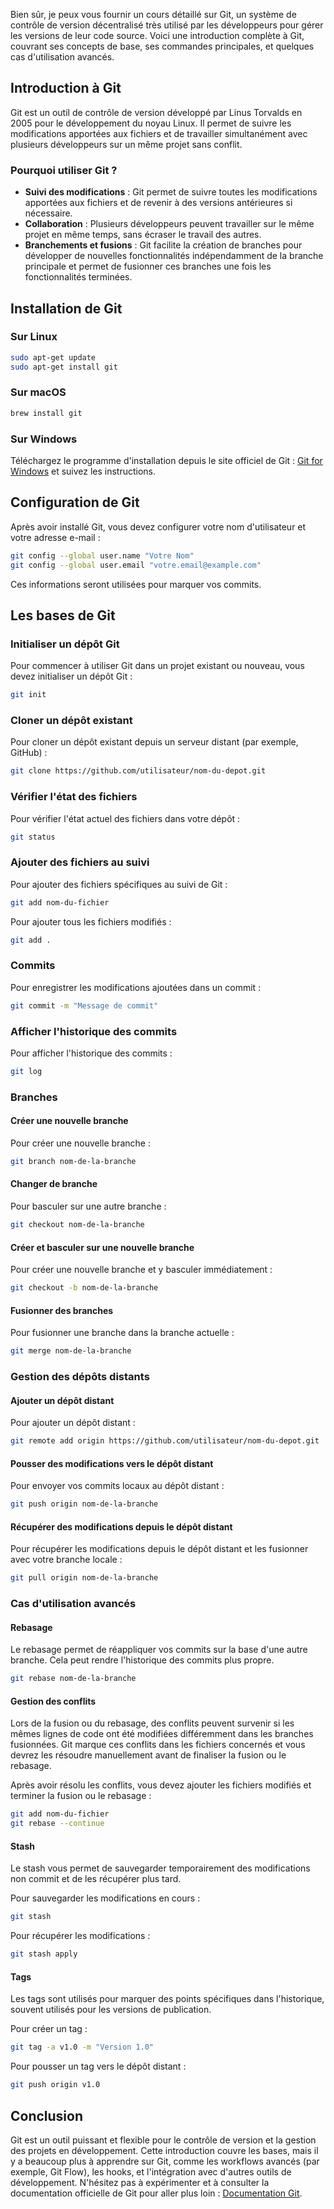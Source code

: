 Bien sûr, je peux vous fournir un cours détaillé sur Git, un système de contrôle de version décentralisé très utilisé par les développeurs pour gérer les versions de leur code source. Voici une introduction complète à Git, couvrant ses concepts de base, ses commandes principales, et quelques cas d'utilisation avancés.

## Introduction à Git

Git est un outil de contrôle de version développé par Linus Torvalds en 2005 pour le développement du noyau Linux. Il permet de suivre les modifications apportées aux fichiers et de travailler simultanément avec plusieurs développeurs sur un même projet sans conflit.

### Pourquoi utiliser Git ?

- **Suivi des modifications** : Git permet de suivre toutes les modifications apportées aux fichiers et de revenir à des versions antérieures si nécessaire.
- **Collaboration** : Plusieurs développeurs peuvent travailler sur le même projet en même temps, sans écraser le travail des autres.
- **Branchements et fusions** : Git facilite la création de branches pour développer de nouvelles fonctionnalités indépendamment de la branche principale et permet de fusionner ces branches une fois les fonctionnalités terminées.

## Installation de Git

### Sur Linux

```bash
sudo apt-get update
sudo apt-get install git
```

### Sur macOS

```bash
brew install git
```

### Sur Windows

Téléchargez le programme d'installation depuis le site officiel de Git : [Git for Windows](https://git-scm.com/download/win) et suivez les instructions.

## Configuration de Git

Après avoir installé Git, vous devez configurer votre nom d'utilisateur et votre adresse e-mail :

```bash
git config --global user.name "Votre Nom"
git config --global user.email "votre.email@example.com"
```

Ces informations seront utilisées pour marquer vos commits.

## Les bases de Git

### Initialiser un dépôt Git

Pour commencer à utiliser Git dans un projet existant ou nouveau, vous devez initialiser un dépôt Git :

```bash
git init
```

### Cloner un dépôt existant

Pour cloner un dépôt existant depuis un serveur distant (par exemple, GitHub) :

```bash
git clone https://github.com/utilisateur/nom-du-depot.git
```

### Vérifier l'état des fichiers

Pour vérifier l'état actuel des fichiers dans votre dépôt :

```bash
git status
```

### Ajouter des fichiers au suivi

Pour ajouter des fichiers spécifiques au suivi de Git :

```bash
git add nom-du-fichier
```

Pour ajouter tous les fichiers modifiés :

```bash
git add .
```

### Commits

Pour enregistrer les modifications ajoutées dans un commit :

```bash
git commit -m "Message de commit"
```

### Afficher l'historique des commits

Pour afficher l'historique des commits :

```bash
git log
```

### Branches

#### Créer une nouvelle branche

Pour créer une nouvelle branche :

```bash
git branch nom-de-la-branche
```

#### Changer de branche

Pour basculer sur une autre branche :

```bash
git checkout nom-de-la-branche
```

#### Créer et basculer sur une nouvelle branche

Pour créer une nouvelle branche et y basculer immédiatement :

```bash
git checkout -b nom-de-la-branche
```

#### Fusionner des branches

Pour fusionner une branche dans la branche actuelle :

```bash
git merge nom-de-la-branche
```

### Gestion des dépôts distants

#### Ajouter un dépôt distant

Pour ajouter un dépôt distant :

```bash
git remote add origin https://github.com/utilisateur/nom-du-depot.git
```

#### Pousser des modifications vers le dépôt distant

Pour envoyer vos commits locaux au dépôt distant :

```bash
git push origin nom-de-la-branche
```

#### Récupérer des modifications depuis le dépôt distant

Pour récupérer les modifications depuis le dépôt distant et les fusionner avec votre branche locale :

```bash
git pull origin nom-de-la-branche
```

### Cas d'utilisation avancés

#### Rebasage

Le rebasage permet de réappliquer vos commits sur la base d'une autre branche. Cela peut rendre l'historique des commits plus propre.

```bash
git rebase nom-de-la-branche
```

#### Gestion des conflits

Lors de la fusion ou du rebasage, des conflits peuvent survenir si les mêmes lignes de code ont été modifiées différemment dans les branches fusionnées. Git marque ces conflits dans les fichiers concernés et vous devrez les résoudre manuellement avant de finaliser la fusion ou le rebasage.

Après avoir résolu les conflits, vous devez ajouter les fichiers modifiés et terminer la fusion ou le rebasage :

```bash
git add nom-du-fichier
git rebase --continue
```

#### Stash

Le stash vous permet de sauvegarder temporairement des modifications non commit et de les récupérer plus tard.

Pour sauvegarder les modifications en cours :

```bash
git stash
```

Pour récupérer les modifications :

```bash
git stash apply
```

#### Tags

Les tags sont utilisés pour marquer des points spécifiques dans l'historique, souvent utilisés pour les versions de publication.

Pour créer un tag :

```bash
git tag -a v1.0 -m "Version 1.0"
```

Pour pousser un tag vers le dépôt distant :

```bash
git push origin v1.0
```

## Conclusion

Git est un outil puissant et flexible pour le contrôle de version et la gestion des projets en développement. Cette introduction couvre les bases, mais il y a beaucoup plus à apprendre sur Git, comme les workflows avancés (par exemple, Git Flow), les hooks, et l'intégration avec d'autres outils de développement. N'hésitez pas à expérimenter et à consulter la documentation officielle de Git pour aller plus loin : [Documentation Git](https://git-scm.com/doc).
